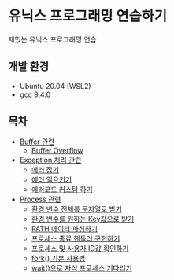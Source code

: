 # 유닉스 프로그래밍 연습하기
재밌는 유닉스 프로그래밍 연습

## 개발 환경
* Ubuntu 20.04 (WSL2)
* gcc 9.4.0

## 목차
* [Buffer 관련](buffer)
    * [Buffer Overflow](buffer/overflow.c)
* [Exception 처리 관련](errno)
    * [에러 잡기](errno/catch_exception.c)
    * [에러 일으키기](errno/raise_exception.c)
    * [에러코드 커스텀 하기](errno/custom_exception)
* [Process 관련](process)
    * [환경 변수 전체를 문자열로 받기](process/environ.c)
    * [환경 변수를 원하는 Key값으로 받기](process/getenv.c)
    * [PATH 데이터 파싱하기](process/get_path.c)
    * [프로세스 종료 핸들러 구현하기](process/atexit.c)
    * [프로세스 및 사용자 ID값 확인하기](process/id.c)
    * [fork() 기본 사용법](process/fork.c)
    * [wait()으로 자식 프로세스 기다리기](process/wait.c)
